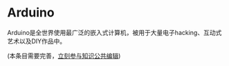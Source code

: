 # Arduino

Arduino是全世界使用最广泛的嵌入式计算机，被用于大量电子hacking、互动式艺术以及DIY作品中。

(本条目需要完善，[立刻参与知识公共编辑](/how-to-contribute/))
